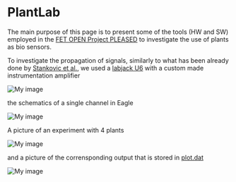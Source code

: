 PlantLab
========

The main purpose of this page is to present some of the tools (HW and SW) employed in the [FET OPEN Project PLEASED](http://www.pleased-fp7.eu) to investigate the use of plants as bio sensors.

To investigate the propagation of signals, similarly to what has been already done by [Stankovic et al.](http://www.ncbi.nlm.nih.gov/pmc/articles/PMC158572/), we used a [labjack U6](http://labjack.com/u6) with a custom made instrumentation amplifier

![My image](https://raw.github.com/andreavitaletti/PlantLab/master/configprop.png)

the schematics of a single channel in Eagle

![My image](https://raw.github.com/andreavitaletti/PlantLab/master/Singlechannel.png)

A picture of an experiment with 4 plants

![My image](https://raw.github.com/andreavitaletti/PlantLab/master/groupsetup1.png)

and a picture of the corrensponding output that is stored in [plot.dat](https://raw.github.com/andreavitaletti/PlantLab/master/plot.dat)

![My image](https://raw.github.com/andreavitaletti/PlantLab/master/output.png)
